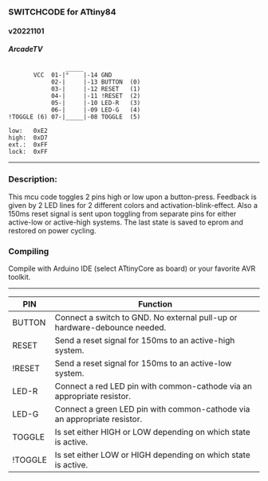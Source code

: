 ### SWITCHCODE for ATtiny84
#### v20221101
##### ArcadeTV

```
                _____
       VCC  01-|°    |-14 GND
            02-|     |-13 BUTTON  (0)
            03-|     |-12 RESET   (1)
            04-|     |-11 !RESET  (2)
            05-|     |-10 LED-R   (3)
            06-|     |-09 LED-G   (4)
!TOGGLE (6) 07-|_____|-08 TOGGLE  (5)

low:   0xE2
high:  0xD7
ext.:  0xFF
lock:  0xFF
```

-------------------------------------

### Description:

This mcu code toggles 2 pins high or low upon a button-press.
Feedback is given by 2 LED lines for 2 different colors and activation-blink-effect.
Also a 150ms reset signal is sent upon toggling from separate pins for either active-low or active-high systems.
The last state is saved to eprom and restored on power cycling.

### Compiling

Compile with Arduino IDE (select ATtinyCore as board) or your favorite AVR toolkit.

-------------------------------------

| PIN      | Function                                                                 |
| -------- | ------------------------------------------------------------------------ |
| BUTTON  | Connect a switch to GND. No external pull-up or hardware-debounce needed. |
| RESET   | Send a reset signal for 150ms to an active-high system.                  |
| !RESET  | Send a reset signal for 150ms to an active-low system.                   |
| LED-R   | Connect a red LED pin with common-cathode via an appropriate resistor.   |
| LED-G   | Connect a green LED pin with common-cathode via an appropriate resistor. |
| TOGGLE  | Is set either HIGH or LOW depending on which state is active.            |
| !TOGGLE | Is set either LOW or HIGH depending on which state is active.            |
